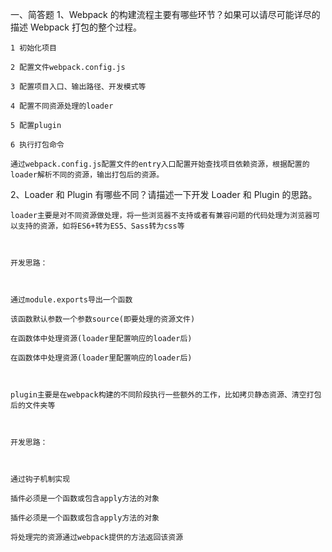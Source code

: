 一、简答题
1、Webpack 的构建流程主要有哪些环节？如果可以请尽可能详尽的描述 Webpack 打包的整个过程。

    1 初始化项目

    2 配置文件webpack.config.js

    3 配置项目入口、输出路径、开发模式等

    4 配置不同资源处理的loader

    5 配置plugin

    6 执行打包命令

    通过webpack.config.js配置文件的entry入口配置开始查找项目依赖资源，根据配置的loader解析不同的资源，输出打包后的资源。

 

2、Loader 和 Plugin 有哪些不同？请描述一下开发 Loader 和 Plugin 的思路。

     

    loader主要是对不同资源做处理，将一些浏览器不支持或者有兼容问题的代码处理为浏览器可以支持的资源，如将ES6+转为ES5、Sass转为css等

 

    开发思路：

 

    通过module.exports导出一个函数

    该函数默认参数一个参数source(即要处理的资源文件)

    在函数体中处理资源(loader里配置响应的loader后)

    在函数体中处理资源(loader里配置响应的loader后)

 

    plugin主要是在webpack构建的不同阶段执行一些额外的工作，比如拷贝静态资源、清空打包后的文件夹等

    

    开发思路：

 

    通过钩子机制实现

    插件必须是一个函数或包含apply方法的对象

    插件必须是一个函数或包含apply方法的对象

    将处理完的资源通过webpack提供的方法返回该资源